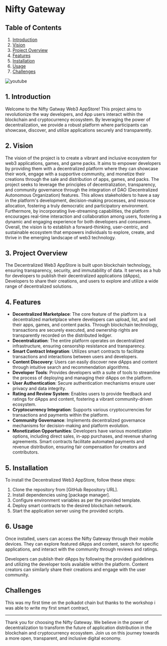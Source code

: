 # Nifty Gateway

## Table of Contents

1. [Introduction](#introduction)
2.  [Vision](#Vision)
3. [Project Overview](#project-overview)
4. [Features](#features)
5. [Installation](#installation)
6. [Usage](#usage)
7. [Challenges](#Challenges)

![youtube](https://youtu.be/HeZTNaNHKY8)

## 1. Introduction

Welcome to the Nifty Gatway Web3 AppStore! This project aims to revolutionize the way developers, and App users interact within the blockchain and cryptocurrency ecosystem. By leveraging the power of decentralization, we provide a robust platform where participants can showcase, discover, and utilize applications securely and transparently.

## 2. Vision
The vision of the project is to create a vibrant and inclusive ecosystem for web3 applications, games, and game packs. It aims to empower developers by providing them with a decentralized platform where they can showcase their work, engage with a supportive community, and monetize their creations through the sale and distribution of apps, games, and packs. The project seeks to leverage the principles of decentralization, transparency, and community governance through the integration of DAO (Decentralized Autonomous Organization) features. This allows stakeholders to have a say in the platform's development, decision-making processes, and resource allocation, fostering a truly democratic and participatory environment. Furthermore, by incorporating live-streaming capabilities, the platform encourages real-time interaction and collaboration among users, fostering a dynamic and engaging experience for both developers and consumers. Overall, the vision is to establish a forward-thinking, user-centric, and sustainable ecosystem that empowers individuals to explore, create, and thrive in the emerging landscape of web3 technology.

## 3. Project Overview

The Decentralized Web3 AppStore is built upon blockchain technology, ensuring transparency, security, and immutability of data. It serves as a hub for developers to publish their decentralized applications (dApps), Developers to share their creations, and users to explore and utilize a wide range of decentralized solutions.

## 4. Features

-  **Decentralized Marketplace**: The core feature of the platform is a decentralized marketplace where developers can upload, list, and sell their apps,  games, and content packs. Through blockchain technology, transactions are securely executed, and ownership rights are transparently recorded on the distributed ledger.
- **Decentralization**: The entire platform operates on decentralized infrastructure, ensuring censorship resistance and transparency.
- **Smart Contract Integration**: Utilizes smart contracts to facilitate transactions and interactions between users and developers.
- **Content Discovery**: Users can easily discover new dApps and content through intuitive search and recommendation algorithms.
- **Developer Tools**: Provides developers with a suite of tools to streamline the process of deploying and managing their dApps on the platform.
- **User Authentication**: Secure authentication mechanisms ensure user privacy and data integrity.
- **Rating and Review System**: Enables users to provide feedback and ratings for dApps and content, fostering a vibrant community-driven ecosystem.
- **Cryptocurrency Integration**: Supports various cryptocurrencies for transactions and payments within the platform.
- **Community Governance**: Implements decentralized governance mechanisms for decision-making and platform evolution.
- **Monetization Opportunities**: Developers have various monetization options, including direct sales, in-app purchases, and revenue sharing agreements. Smart contracts facilitate automated payments and revenue distribution, ensuring fair compensation for creators and contributors.

## 5. Installation

To install the Decentralized Web3 AppStore, follow these steps:

1. Clone the repository from [GitHub Repository URL].
2. Install dependencies using [package manager].
3. Configure environment variables as per the provided template.
4. Deploy smart contracts to the desired blockchain network.
5. Start the application server using the provided scripts.

## 6. Usage

Once installed, users can access the Nifty Gateway through their mobile devices. They can explore featured dApps and content, search for specific applications, and interact with the community through reviews and ratings.

Developers can publish their dApps by following the provided guidelines and utilizing the developer tools available within the platform. Content creators can similarly share their creations and engage with the user community.

## Challenges

This was my first time on the polkadot chain but thanks to the workshop i was able to write my first smart contract, 

---

Thank you for choosing the Nifty Gateway. We believe in the power of decentralization to transform the future of application distribution in the blockchain and cryptocurrency ecosystem. Join us on this journey towards a more open, transparent, and inclusive digital economy.
